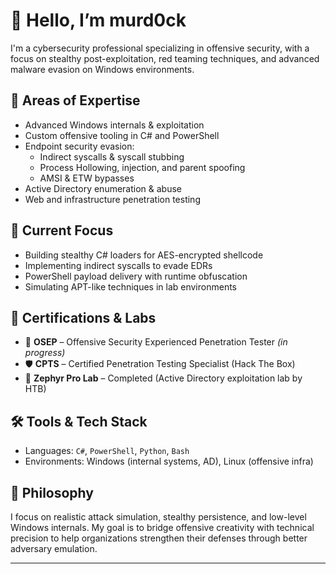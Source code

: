 # 👋 Hello, I’m murd0ck

I'm a cybersecurity professional specializing in offensive security, with a focus on stealthy post-exploitation, red teaming techniques, and advanced malware evasion on Windows environments.

## 🔬 Areas of Expertise

- Advanced Windows internals & exploitation
- Custom offensive tooling in C# and PowerShell
- Endpoint security evasion:
  - Indirect syscalls & syscall stubbing
  - Process Hollowing, injection, and parent spoofing
  - AMSI & ETW bypasses
- Active Directory enumeration & abuse
- Web and infrastructure penetration testing

## 🧪 Current Focus

- Building stealthy C# loaders for AES-encrypted shellcode
- Implementing indirect syscalls to evade EDRs
- PowerShell payload delivery with runtime obfuscation
- Simulating APT-like techniques in lab environments

## 📜 Certifications & Labs

- 🎯 **OSEP** – Offensive Security Experienced Penetration Tester *(in progress)*  
- 🛡️ **CPTS** – Certified Penetration Testing Specialist (Hack The Box)  
- 🧠 **Zephyr Pro Lab** – Completed (Active Directory exploitation lab by HTB)

## 🛠️ Tools & Tech Stack

- Languages: `C#`, `PowerShell`, `Python`, `Bash`
- Environments: Windows (internal systems, AD), Linux (offensive infra)


## 🎯 Philosophy

I focus on realistic attack simulation, stealthy persistence, and low-level Windows internals. My goal is to bridge offensive creativity with technical precision to help organizations strengthen their defenses through better adversary emulation.

---

